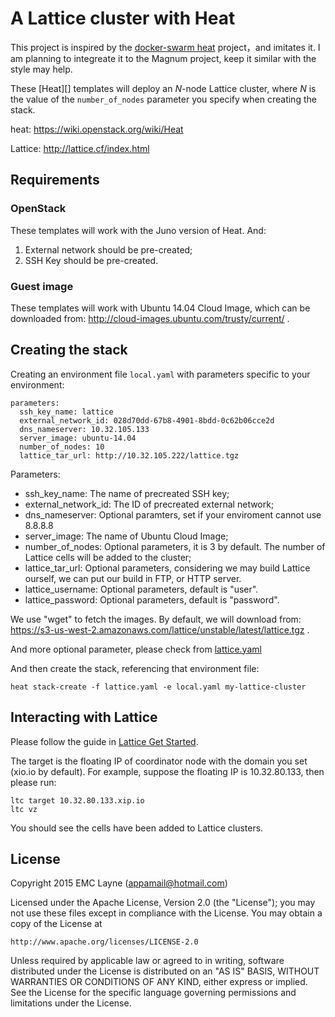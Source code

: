 A Lattice cluster with Heat
==============================

This project is inspired by the [docker-swarm heat](https://github.com/openstack/magnum/tree/master/magnum/templates/docker-swarm) project，and imitates it. I am planning to integreate it to the Magnum project, keep it similar with the style may help.

These [Heat][] templates will deploy an *N*-node Lattice cluster,
where *N* is the value of the `number_of_nodes` parameter you
specify when creating the stack.

heat: https://wiki.openstack.org/wiki/Heat

Lattice: http://lattice.cf/index.html

## Requirements

### OpenStack

These templates will work with the Juno version of Heat. And:

1. External network should be pre-created;
2. SSH Key should be pre-created. 

### Guest image

These templates will work with Ubuntu 14.04 Cloud Image, which can be downloaded from: http://cloud-images.ubuntu.com/trusty/current/ . 

## Creating the stack

Creating an environment file `local.yaml` with parameters specific to
your environment:

    parameters:
      ssh_key_name: lattice
      external_network_id: 028d70dd-67b8-4901-8bdd-0c62b06cce2d
      dns_nameserver: 10.32.105.133
      server_image: ubuntu-14.04
      number_of_nodes: 10
      lattice_tar_url: http://10.32.105.222/lattice.tgz
      
Parameters: 

* ssh_key_name: The name of precreated SSH key;
* external_network_id: The ID of precreated external network;
* dns_nameserver: Optional paramters, set if your enviroment cannot use 8.8.8.8
* server_image: The name of Ubuntu Cloud Image;
* number_of_nodes: Optional parameters, it is 3 by default. The number of Lattice cells will be added to the cluster;
* lattice_tar_url: Optional parameters, considering we may build Lattice ourself, we can put our build in FTP, or HTTP server. 
* lattice_username: Optional parameters, default is "user".
* lattice_password: Optional parameters, default is "password".

We use "wget" to fetch the images. By default, we will download from: https://s3-us-west-2.amazonaws.com/lattice/unstable/latest/lattice.tgz .

And more optional parameter, please check from [lattice.yaml](https://github.com/LaynePeng/heat-lattice/blob/master/lattice.yaml)

And then create the stack, referencing that environment file:

    heat stack-create -f lattice.yaml -e local.yaml my-lattice-cluster

## Interacting with Lattice

Please follow the guide in [Lattice Get Started](http://lattice.cf/docs/getting-started.html). 

The target is the floating IP of coordinator node with the domain you set (xio.io by default). For example, suppose the floating IP is 10.32.80.133, then please run:

    ltc target 10.32.80.133.xip.io
    ltc vz
    
You should see the cells have been added to Lattice clusters.

## License

Copyright 2015 EMC Layne (appamail@hotmail.com)

Licensed under the Apache License, Version 2.0 (the "License");
you may not use these files except in compliance with the License.
You may obtain a copy of the License at

    http://www.apache.org/licenses/LICENSE-2.0

Unless required by applicable law or agreed to in writing, software
distributed under the License is distributed on an "AS IS" BASIS,
WITHOUT WARRANTIES OR CONDITIONS OF ANY KIND, either express or implied.
See the License for the specific language governing permissions and
limitations under the License.
